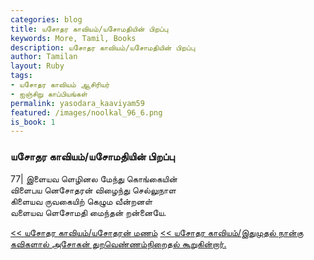 ```yaml
---  
categories: blog  
title: யசோதர காவியம்/யசோமதியின் பிறப்பு
keywords: More, Tamil, Books  
description: யசோதர காவியம்/யசோமதியின் பிறப்பு
author: Tamilan  
layout: Ruby  
tags:     
- யசோதர காவியம் ஆசிரியர்
- ஐஞ்சிறு காப்பியங்கள்
permalink: yasodara_kaaviyam59  
featured: /images/noolkal_96_6.png  
is_book: 1
---  
```



### யசோதர காவியம்/யசோமதியின் பிறப்பு

77| இளையவ ளெழினல மேந்து கொங்கையின்  
விளைபய னெசோதரன் விழைந்து செல்லுநாள  
கிளையவ ருவகையிற் கெழும வீன்றனள்  
வளையவ ளெசோமதி மைந்தன் றன்னையே.

[<< யசோதர காவியம்/யசோதரன் மணம்](yasodara_kaaviyam58) [<< யசோதர காவியம்/இதுமுதல் நான்கு கவிகளால் அசோகன் துறவெண்ணம்நிறைதல் கூறுகின்றார்.](yasodara_kaaviyam60)


